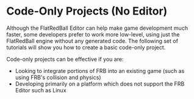 # Code-Only Projects (No Editor)

Although the FlatRedBall Editor can help make game development much faster, some developers prefer to work more low-level, using just the FlatRedBall engine without any generated code. The following set of tutorials will show you how to create a basic code-only project.

Code-only projects can be effective if you are:

* Looking to integrate portions of FRB into an existing game (such as using FRB's collision and physics)
* Developing primarily on a platform which does not support the FRB Editor such as Linux

